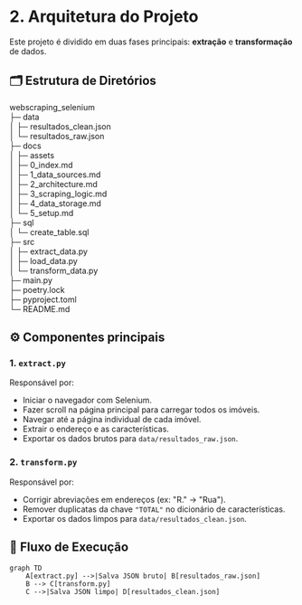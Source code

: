 # 2. Arquitetura do Projeto

Este projeto é dividido em duas fases principais: **extração** e **transformação** de dados.

## 🗂️ Estrutura de Diretórios

webscraping_selenium              
├─ data                            
│  ├─ resultados_clean.json       
│  └─ resultados_raw.json         
├─ docs                           
│  ├─ assets                      
│  ├─ 0_index.md                  
│  ├─ 1_data_sources.md           
│  ├─ 2_architecture.md           
│  ├─ 3_scraping_logic.md         
│  ├─ 4_data_storage.md           
│  └─ 5_setup.md                  
├─ sql                            
│  └─ create_table.sql            
├─ src                                  
│  ├─ extract_data.py             
│  ├─ load_data.py                
│  └─ transform_data.py                                     
├─ main.py                        
├─ poetry.lock                    
├─ pyproject.toml                 
└─ README.md                      


## ⚙️ Componentes principais

### 1. `extract.py`
Responsável por:
- Iniciar o navegador com Selenium.
- Fazer scroll na página principal para carregar todos os imóveis.
- Navegar até a página individual de cada imóvel.
- Extrair o endereço e as características.
- Exportar os dados brutos para `data/resultados_raw.json`.

### 2. `transform.py`
Responsável por:
- Corrigir abreviações em endereços (ex: "R." → "Rua").
- Remover duplicatas da chave `"TOTAL"` no dicionário de características.
- Exportar os dados limpos para `data/resultados_clean.json`.

## 🔁 Fluxo de Execução

```mermaid
graph TD
    A[extract.py] -->|Salva JSON bruto| B[resultados_raw.json]
    B --> C[transform.py]
    C -->|Salva JSON limpo| D[resultados_clean.json]
